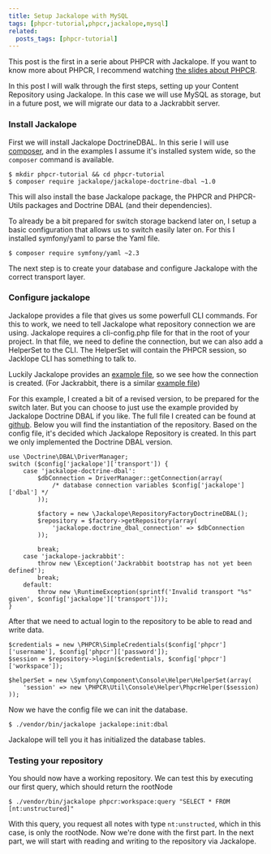 ```yaml
---
title: Setup Jackalope with MySQL
tags: [phpcr-tutorial,phpcr,jackalope,mysql]
related:
  posts_tags: [phpcr-tutorial]
---
```

This post is the first in a serie about PHPCR with Jackalope. If you want to know more about PHPCR, I recommend watching
[the slides about PHPCR].

In this post I will walk through the first steps, setting up your Content Repository using Jackalope. In this case we
will use MySQL as storage, but in a future post, we will migrate our data to a Jackrabbit server.

### Install Jackalope

First we will install Jackalope DoctrineDBAL. In this serie I will use [composer], and in the examples I assume it's
installed system wide, so the `composer` command is available.

~~~language-bash
$ mkdir phpcr-tutorial && cd phpcr-tutorial
$ composer require jackalope/jackalope-doctrine-dbal ~1.0
~~~

This will also install the base Jackalope package, the PHPCR and PHPCR-Utils packages and Doctrine DBAL (and their
dependencies).

To already be a bit prepared for switch storage backend later on, I setup a basic configuration that allows us to switch
easily later on. For this I installed symfony/yaml to parse the Yaml file.

~~~language-bash
$ composer require symfony/yaml ~2.3
~~~

The next step is to create your database and configure Jackalope with the correct transport layer.

### Configure jackalope

Jackalope provides a file that gives us some powerfull CLI commands. For this to work, we need to tell Jackalope what
repository connection we are using. Jackalope requires a cli-config.php file for that in the root of your project.
In that file, we need to define the connection, but we can also add a HelperSet to the CLI. The HelperSet will contain
the PHPCR session, so Jacklope CLI has something to talk to.

Luckily Jackalope provides an [example file], so we see how the connection is created. (For Jackrabbit, there is a
similar [example file][jackrabbit example file])

For this example, I created a bit of a revised version, to be prepared for the switch later. But you can choose to just
use the example provided by Jackalope Doctrine DBAL if you like. The full file I created can be found at [github][cli-config].
Below you will find the instantiation of the repository. Based on the config file, it's
decided which Jackalope Repository is created. In this part we only implemented the Doctrine DBAL version.

~~~language-php
use \Doctrine\DBAL\DriverManager;
switch ($config['jackalope']['transport']) {
    case 'jackalope-doctrine-dbal':
        $dbConnection = DriverManager::getConnection(array(
            /* database connection variables $config['jackalope']['dbal'] */
        ));

        $factory = new \Jackalope\RepositoryFactoryDoctrineDBAL();
        $repository = $factory->getRepository(array(
            'jackalope.doctrine_dbal_connection' => $dbConnection
        ));

        break;
    case 'jackalope-jackrabbit':
        throw new \Exception('Jackrabbit bootstrap has not yet been defined');
        break;
    default:
        throw new \RuntimeException(sprintf('Invalid transport "%s" given', $config['jackalope']['transport']));
}
~~~

After that we need to actual login to the repository to be able to read and write data.

~~~language-php
$credentials = new \PHPCR\SimpleCredentials($config['phpcr']['username'], $config['phpcr']['password']);
$session = $repository->login($credentials, $config['phpcr']['workspace']);

$helperSet = new \Symfony\Component\Console\Helper\HelperSet(array(
    'session' => new \PHPCR\Util\Console\Helper\PhpcrHelper($session)
));
~~~

Now we have the config file we can init the database.

~~~language-bash
$ ./vendor/bin/jackalope jackalope:init:dbal
~~~

Jackalope will tell you it has initialized the database tables.

### Testing your repository

You should now have a working repository. We can test this by executing our first query, which should return the rootNode

~~~language-bash
$ ./vendor/bin/jackalope phpcr:workspace:query "SELECT * FROM [nt:unstructured]"
~~~

With this query, you request all notes with type `nt:unstructed`, which in this case, is only the rootNode.
Now we're done with the first part. In the next part, we will start with reading and writing to the repository via
Jackalope.

[the slides about PHPCR]: http://phpcr.github.io/slides.html
[composer]: http://getcomposer.org
[example file]: https://github.com/jackalope/jackalope-doctrine-dbal/blob/master/cli-config.php.dist
[jackrabbit example file]: https://github.com/jackalope/jackalope-jackrabbit/blob/master/cli-config.php.dist
[cli-config]: https://github.com/wjzijderveld/phpcr-blog-serie/blob/part1-setup/cli-config.php